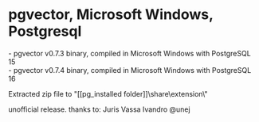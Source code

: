 # pgvector, Microsoft Windows, Postgresql
<p></p>
- pgvector v0.7.3 binary, compiled in Microsoft Windows with PostgreSQL 15 <br>
- pgvector v0.7.4 binary, compiled in Microsoft Windows with PostgreSQL 16
<p></p>
Extracted zip file to "[[pg_installed folder]]\share\extension\"
<br><p></p>
unofficial release.
thanks to: Juris Vassa Ivandro @unej

